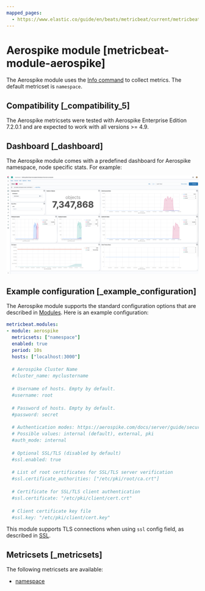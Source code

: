 ```yaml
---
mapped_pages:
  - https://www.elastic.co/guide/en/beats/metricbeat/current/metricbeat-module-aerospike.html
---
```


# Aerospike module [metricbeat-module-aerospike]

The Aerospike module uses the [Info command](http://www.aerospike.com/docs/reference/info) to collect metrics. The default metricset is `namespace`.


## Compatibility [_compatibility_5]

The Aerospike metricsets were tested with Aerospike Enterprise Edition 7.2.0.1 and are expected to work with all versions >= 4.9.


## Dashboard [_dashboard]

The Aerospike module comes with a predefined dashboard for Aerospike namespace, node specific stats. For example:

![metricbeat aerospike overview](images/metricbeat-aerospike-overview.png)


## Example configuration [_example_configuration]

The Aerospike module supports the standard configuration options that are described in [Modules](/reference/metricbeat/configuration-metricbeat.md). Here is an example configuration:

```yaml
metricbeat.modules:
- module: aerospike
  metricsets: ["namespace"]
  enabled: true
  period: 10s
  hosts: ["localhost:3000"]

  # Aerospike Cluster Name
  #cluster_name: myclustername

  # Username of hosts. Empty by default.
  #username: root

  # Password of hosts. Empty by default.
  #password: secret

  # Authentication modes: https://aerospike.com/docs/server/guide/security/access-control
  # Possible values: internal (default), external, pki
  #auth_mode: internal

  # Optional SSL/TLS (disabled by default)
  #ssl.enabled: true

  # List of root certificates for SSL/TLS server verification
  #ssl.certificate_authorities: ["/etc/pki/root/ca.crt"]

  # Certificate for SSL/TLS client authentication
  #ssl.certificate: "/etc/pki/client/cert.crt"

  # Client certificate key file
  #ssl.key: "/etc/pki/client/cert.key"
```

This module supports TLS connections when using `ssl` config field, as described in [SSL](/reference/metricbeat/configuration-ssl.md).


## Metricsets [_metricsets]

The following metricsets are available:

* [namespace](/reference/metricbeat/metricbeat-metricset-aerospike-namespace.md)
